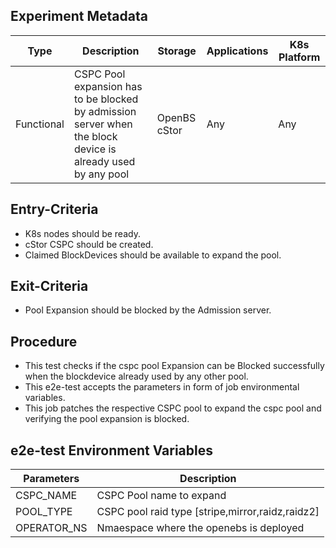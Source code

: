 ## Experiment Metadata

| Type       | Description                                           | Storage      | Applications | K8s Platform |
| ---------- | ----------------------------------------------------- | ------------ | ------------ | ------------ |
| Functional      | CSPC Pool expansion has to be blocked by admission server when the block device is already used by any pool | OpenBS cStor | Any          | Any          |

## Entry-Criteria

- K8s nodes should be ready.
- cStor CSPC should be created.
- Claimed BlockDevices should be available to expand the pool.

## Exit-Criteria

- Pool Expansion should be blocked by the Admission server.

## Procedure

- This test checks if the cspc pool Expansion can be Blocked successfully when the blockdevice already used by any other pool.
- This e2e-test accepts the parameters in form of job environmental variables.
- This job patches the respective CSPC pool to expand the cspc pool and verifying the pool expansion is blocked. 

## e2e-test Environment Variables

| Parameters    | Description                                            |
| ------------- | ------------------------------------------------------ |
| CSPC_NAME     | CSPC Pool name to expand                               |
| POOL_TYPE     | CSPC pool raid type [stripe,mirror,raidz,raidz2]       |
| OPERATOR_NS   | Nmaespace where the openebs is deployed                |
